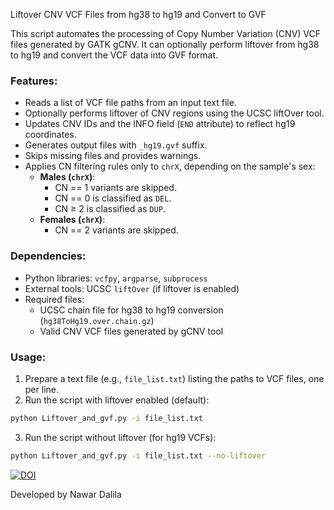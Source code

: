 Liftover CNV VCF Files from hg38 to hg19 and Convert to GVF

This script automates the processing of Copy Number Variation (CNV) VCF files generated
by GATK gCNV. It can optionally perform liftover from hg38 to hg19 and convert
the VCF data into GVF format.

### Features:
- Reads a list of VCF file paths from an input text file.
- Optionally performs liftover of CNV regions using the UCSC liftOver tool.
- Updates CNV IDs and the INFO field (`END` attribute) to reflect hg19 coordinates.
- Generates output files with `_hg19.gvf` suffix.
- Skips missing files and provides warnings.
- Applies CN filtering rules only to `chrX`, depending on the sample's sex:
  - **Males (`chrX`)**:
    - CN == 1 variants are skipped.
    - CN == 0 is classified as `DEL`.
    - CN ≥ 2 is classified as `DUP`.
  - **Females (`chrX`)**:
    - CN == 2 variants are skipped.

### Dependencies:
- Python libraries: `vcfpy`, `argparse`, `subprocess`
- External tools: UCSC `liftOver` (if liftover is enabled)
- Required files:
    - UCSC chain file for hg38 to hg19 conversion (`hg38ToHg19.over.chain.gz`)
    - Valid CNV VCF files generated by gCNV tool

### Usage:
1. Prepare a text file (e.g., `file_list.txt`) listing the paths to VCF files, one per line.
2. Run the script with liftover enabled (default):
```bash
python Liftover_and_gvf.py -i file_list.txt
```
3. Run the script without liftover (for hg19 VCFs):
```bash
python Liftover_and_gvf.py -i file_list.txt --no-liftover
```
[![DOI](https://zenodo.org/badge/946604758.svg)](https://doi.org/10.5281/zenodo.15019189)

Developed by Nawar Dalila
